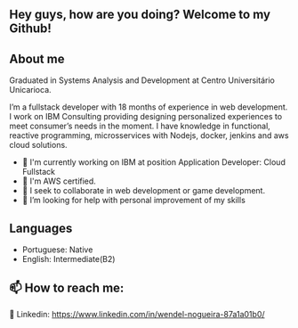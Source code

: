 ## Hey guys, how are you doing? Welcome to my Github!


## About me

Graduated in Systems Analysis and Development at Centro Universitário Unicarioca.

I’m a fullstack developer with 18 months of experience in web development. I work on IBM Consulting providing designing personalized experiences to meet consumer’s needs in the moment. I have knowledge in functional, reactive programming, microsservices with Nodejs, docker, jenkins and aws cloud solutions.

- 🔭 I'm currently working on IBM at position Application Developer: Cloud Fullstack
- 🌱 I'm AWS certified.
- 👯 I seek to collaborate in web development or game development.
- 🤔 I’m looking for help with personal improvement of my skills

## Languages

- Portuguese: Native
- English: Intermediate(B2)


## 📫 How to reach me:

:busts_in_silhouette: Linkedin: https://www.linkedin.com/in/wendel-nogueira-87a1a01b0/
